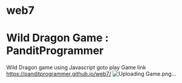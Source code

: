 # web7
# Wild Dragon Game : PanditProgrammer 
Wild Dragon game using Javascript 
goto play Game 
link https://panditprogrammer.github.io/web7/
![Uploading Game.png…]()
